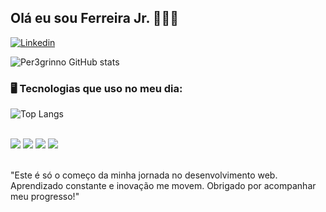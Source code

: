 ## Olá eu sou Ferreira Jr. 🧔🏻‍♂️ 
[![Linkedin](https://img.shields.io/badge/LinkedIn-0077B5?style=for-the-badge&logo=linkedin&logoColor=white)](https://www.linkedin.com/in/rubens-ferreira-152194335/)


![Per3grinno GitHub stats](https://github-readme-stats.vercel.app/api?username=per3griinno&show_icons=true&theme=radical)

### 🖥️ Tecnologias que uso no meu dia:

![Top Langs](https://github-readme-stats.vercel.app/api/top-langs/?username=per3griinno&layout=compact)
 
<div style="display: inline_block"><br/>
<img align="center alt="html5 src="https://img.shields.io/badge/HTML5-E34F26?style=for-the-badge&logo=html5&logoColor=white" />
<img align="center alt="css3 src="https://img.shields.io/badge/CSS3-1572B6?style=for-the-badge&logo=css3&logoColor=white" />
<img align="center alt="javascript src="https://img.shields.io/badge/JavaScript-F7DF1E?style=for-the-badge&logo=javascript&logoColor=black" />
<img align="center alt="react src="https://img.shields.io/badge/React-20232A?style=for-the-badge&logo=react&logoColor=61DAFB" />
</div><br/>



"Este é só o começo da minha jornada no desenvolvimento web. Aprendizado constante e inovação me movem. Obrigado por acompanhar meu progresso!"
